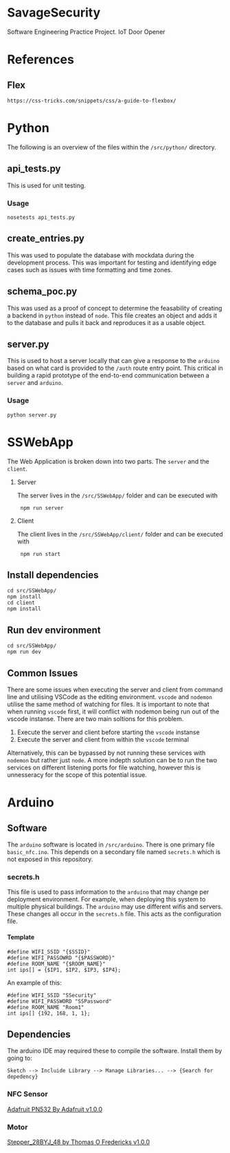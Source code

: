 # SavageSecurity

Software Engineering Practice Project.
IoT Door Opener
# References

## Flex

	https://css-tricks.com/snippets/css/a-guide-to-flexbox/


# Python

The following is an overview of the files within the `/src/python/` directory.
## api_tests.py

This is used for unit testing.

### Usage

	nosetests api_tests.py

## create_entries.py

This was used to populate the database with mockdata during the development process. This was important for testing and identifying edge cases such as issues with time formatting and time zones.

## schema_poc.py

This was used as a proof of concept to determine the feasability of creating a backend in `python` instead of `node`. This file creates an object and adds it to the database and pulls it back and reproduces it as a usable object.

## server.py

This is used to host a server locally that can give a response to the `arduino` based on what card is provided to the `/auth` route entry point. This critical in building a rapid prototype of the end-to-end communication between a `server` and `arduino`.

### Usage

	python server.py

# SSWebApp

The Web Application is broken down into two parts. The `server` and the `client`.

1. Server

	The server lives in the `/src/SSWebApp/` folder and can be executed with 
		
		npm run server

2. Client

	The client lives in the `/src/SSWebApp/client/` folder and can be executed with 
	
		npm run start
	
## Install dependencies

	
	cd src/SSWebApp/
	npm install
	cd client
	npm install
	


## Run dev environment

	cd src/SSWebApp/
	npm run dev

## Common Issues

There are some issues when executing the server and client from command line and utilising VSCode as the editing environment. `vscode` and `nodemon` utilise the same method of watching for files. It is important to note that when running `vscode` first, it will conflict with nodemon being run out of the vscode instanse. There are two main soltions for this problem.

1. Execute the server and client before starting the `vscode` instanse
2. Execute the server and client from within the `vscode` terminal 

Alternatively, this can be bypassed by not running these services with `nodemon` but rather just `node`.
A more indepth solution can be to run the two services on different listening ports for file watching, however this is unnesseracy for the scope of this potential issue.

# Arduino

## Software

The `arduino` software is located in `/src/arduino`. There is one primary file `basic_nfc.ino`. This depends on a secondary file named `secrets.h` which is not exposed in this repository.

### secrets.h

This file is used to pass information to the `arduino` that may change per deployment environment. For example, when deploying this system to multiple physical buildings. The `arduino` may use different wifis and servers. These changes all occur in the `secrets.h` file. This acts as the configuration file.

#### Template

	#define WIFI_SSID "{$SSID}"
	#define WIFI_PASSOWRD "{$PASSWORD}"
	#define ROOM_NAME "{$ROOM_NAME}"
	int ips[] = {$IP1, $IP2, $IP3, $IP4};

An example of this:

	#define WIFI_SSID "SSecurity"
	#define WIFI_PASSWORD "SSPassword"
	#define ROOM_NAME "Room1"
	int ips[] {192, 168, 1, 1};
## Dependencies

The arduino IDE may required these to compile the software. Install them by going to:

    Sketch --> Incluide Library --> Manage Libraries... --> {Search for depedency}

### NFC Sensor

[Adafruit PN532 By Adafruit v1.0.0](https://github.com/adafruit/Adafruit-PN532)

### Motor

[Stepper_28BYJ_48 by Thomas O Fredericks v1.0.0](https://github.com/thomasfredericks/Stepper_28BYJ_48/)
